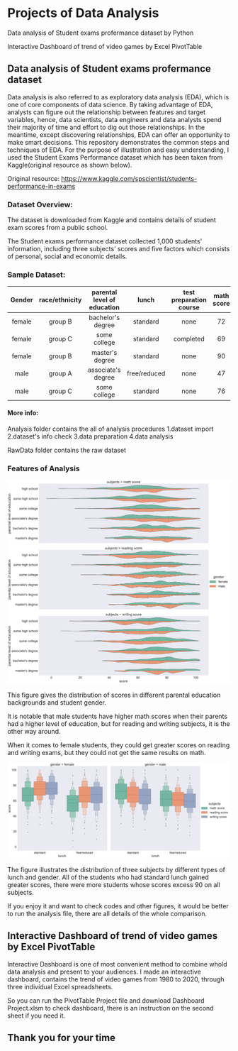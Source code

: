 # Projects of Data Analysis
  Data analysis of Student exams profermance dataset by Python

  Interactive Dashboard of trend of video games by Excel PivotTable

## Data analysis of Student exams profermance dataset
Data analysis is also referred to as exploratory data analysis (EDA), which is one of core components of data science. By taking advantage of EDA, analysts can figure out the relationship between features and target variables, hence, data scientists, data engineers and data analysts spend their majority of time and effort to dig out those relationships. In the meantime, except discovering relationships, EDA can offer an opportunity to make smart decisions. This repository demonstrates the common steps and techniques of EDA. For the purpose of illustration and easy understanding, I used the Student Exams Performance dataset which has been taken from Kaggle(original resource as shown below).

Original resource: https://www.kaggle.com/spscientist/students-performance-in-exams

### Dataset Overview:
The dataset is downloaded from Kaggle and contains details of student exam scores from a public school.

The Student exams performance dataset collected 1,000 students' information, including three subjects’ scores and five factors which consists of personal, social  and economic details.

### Sample Dataset:

| Gender | race/ethnicity|parental level of education   |lunch | test preparation course |math score|reading score|writing score |
|:-------------:|:-------------:| :-------------:| :-------------:|:-------------:|:-------------:| :-------------:|:-------------:|
|female	|group B	|bachelor's degree	|standard	|none	| 72 |	 72 |	74 |
|female	|group C	|some college	|standard	|completed	| 69	|  90 |	88 |
|female	|group B	|master's degree |standard	|none	| 90	|  95 |	93 |
|male	|group A	|associate's degree	|free/reduced	|none	| 47 |	57  | 44 |
|male	|group C	|some college	|standard |none	| 76	|  78	| 75 |

#### More info:

Analysis folder contains the all of analysis procedures
1.dataset import
2.dataset's info check
3.data preparation
4.data analysis

RawData folder contains the raw dataset

### Features of Analysis

<img src="images/educational_score.png">

This figure gives the distribution of scores in different parental education backgrounds and student gender.

It is notable that male students have higher math scores when their parents had a higher level of education, but for reading and writing subjects, it is the other way around.

When it comes to female students, they could get greater scores on reading and writing exams, but they could not get the same results on math.

<img src="images/lunch_score.png">

The figure illustrates the distribution of three subjects by different types of lunch  and gender.
All of the students who had standard lunch gained greater scores, there were more students whose scores excess 90 on all subjects.

If you enjoy it and want to check codes and other figures, it would be better to run the analysis file, there are all details of the whole comparison.

## Interactive Dashboard of trend of video games by Excel PivotTable
Interactive Dashboard is one of most convenient method to combine whold data analysis and present to your audiences. I made an interactive dashboard, contains the trend of video games from 1980 to 2020, through three individual Excel spreadsheets.

So you can run the PivotTable Project file and download Dashboard Project.xlsm to check dashboard, there is an instruction on the second sheet if you need it.

## Thank you for your time





